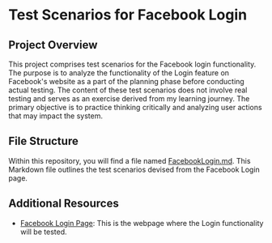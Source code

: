 # Test Scenarios for Facebook Login

## Project Overview

This project comprises test scenarios for the Facebook login functionality. The purpose is to analyze the functionality of the Login feature on Facebook's website as a part of the planning phase before conducting actual testing. The content of these test scenarios does not involve real testing and serves as an exercise derived from my learning journey. The primary objective is to practice thinking critically and analyzing user actions that may impact the system.

## File Structure

Within this repository, you will find a file named [FacebookLogin.md](https://github.com/ATPXJ/TestScenarios-FacebookLogin/blob/main/FacebookLogin.md). This Markdown file outlines the test scenarios devised from the Facebook Login page.

## Additional Resources

- [Facebook Login Page](https://facebook.com): This is the webpage where the Login functionality will be tested.
